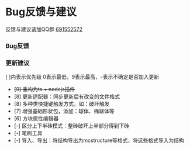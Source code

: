 # Bug反馈与建议
反馈与建议请加QQ群 [691552572](https://jq.qq.com/?_wv=1027&k=9soqRZuV)

### Bug反馈
### 更新建议
[ ]内表示优先级 0表示最低，9表示最高，-表示不确定是否加入更新

- ~~[9] 重构为ts + nodejs插件~~
- [8] 更新适配器：同步更新后有改变的文件格式
- [8] 多种类快捷键触发方式，如：破坏触发
- [7] 增强基础形状包，添加：球体、椭球体等
- [6] 方块属性编辑器
- [-] 区分上下半砖模式：整砖破坏上半部分得到下砖
- [-] 笔刷工具
- [-] 导入、导出：将结构导出为mcstructure等格式，将这些格式导入为结构